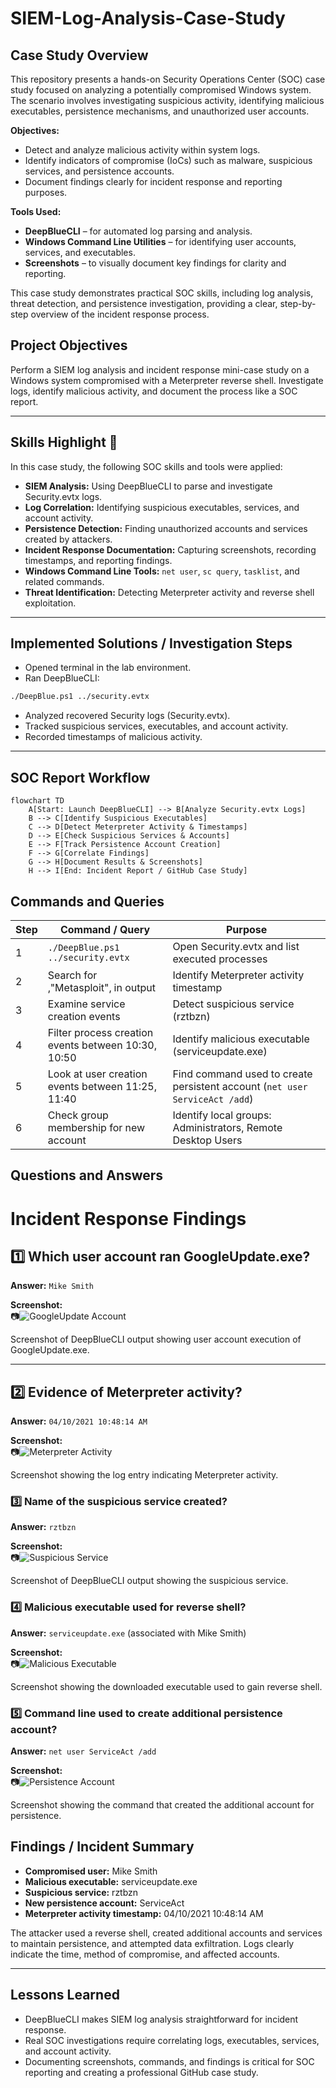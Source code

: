 # SIEM-Log-Analysis-Case-Study

## Case Study Overview

This repository presents a hands-on Security Operations Center (SOC) case study focused on analyzing a potentially compromised Windows system. The scenario involves investigating suspicious activity, identifying malicious executables, persistence mechanisms, and unauthorized user accounts.  

**Objectives:** 
- Detect and analyze malicious activity within system logs.  
- Identify indicators of compromise (IoCs) such as malware, suspicious services, and persistence accounts.  
- Document findings clearly for incident response and reporting purposes.  

**Tools Used:** 
- **DeepBlueCLI** – for automated log parsing and analysis.  
- **Windows Command Line Utilities** – for identifying user accounts, services, and executables.  
- **Screenshots** – to visually document key findings for clarity and reporting.  

This case study demonstrates practical SOC skills, including log analysis, threat detection, and persistence investigation, providing a clear, step-by-step overview of the incident response process.

## Project Objectives
Perform a SIEM log analysis and incident response mini-case study on a Windows system compromised with a Meterpreter reverse shell. Investigate logs, identify malicious activity, and document the process like a SOC report.

---
## Skills Highlight 🌸

In this case study, the following SOC skills and tools were applied:  
- **SIEM Analysis:** Using DeepBlueCLI to parse and investigate Security.evtx logs.  
- **Log Correlation:** Identifying suspicious executables, services, and account activity.  
- **Persistence Detection:** Finding unauthorized accounts and services created by attackers.  
- **Incident Response Documentation:** Capturing screenshots, recording timestamps, and reporting findings.  
- **Windows Command Line Tools:** `net user`, `sc query`, `tasklist`, and related commands.  
- **Threat Identification:** Detecting Meterpreter activity and reverse shell exploitation.
---
## Implemented Solutions / Investigation Steps
- Opened terminal in the lab environment.
- Ran DeepBlueCLI:
```bash
./DeepBlue.ps1 ../security.evtx
```
- Analyzed recovered Security logs (Security.evtx).
- Tracked suspicious services, executables, and account activity.
- Recorded timestamps of malicious activity.

---

## SOC Report Workflow
```mermaid
flowchart TD
    A[Start: Launch DeepBlueCLI] --> B[Analyze Security.evtx Logs]
    B --> C[Identify Suspicious Executables]
    C --> D[Detect Meterpreter Activity & Timestamps]
    D --> E[Check Suspicious Services & Accounts]
    E --> F[Track Persistence Account Creation]
    F --> G[Correlate Findings]
    G --> H[Document Results & Screenshots]
    H --> I[End: Incident Report / GitHub Case Study]
```
## Commands and Queries
| Step | Command / Query | Purpose |
|------|-----------------|---------|
| 1 | `./DeepBlue.ps1 ../security.evtx` | Open Security.evtx and list executed processes |
| 2 | Search for ‚"Metasploit"‚ in output | Identify Meterpreter activity timestamp |
| 3 | Examine service creation events | Detect suspicious service (rztbzn) |
| 4 | Filter process creation events between 10:30‚ 10:50 | Identify malicious executable (serviceupdate.exe) |
| 5 | Look at user creation events between 11:25‚ 11:40 | Find command used to create persistent account (`net user ServiceAct /add`) |
| 6 | Check group membership for new account | Identify local groups: Administrators, Remote Desktop Users |

## Questions and Answers

# Incident Response Findings

## 1️⃣ Which user account ran GoogleUpdate.exe?

**Answer:** `Mike Smith`

**Screenshot:**  
📷![GoogleUpdate Account](Image1_GoogleUpdate_User.png)

Screenshot of DeepBlueCLI output showing user account execution of GoogleUpdate.exe.

---

## 2️⃣ Evidence of Meterpreter activity?

**Answer:** `04/10/2021 10:48:14 AM`

**Screenshot:**  
📷![Meterpreter Activity](Image2_Meterpreter_Activity.png)

Screenshot showing the log entry indicating Meterpreter activity.

### 3️⃣ Name of the suspicious service created?

**Answer:** `rztbzn`

**Screenshot:**  
📷![Suspicious Service](Image3_Suspicious_Service.png)

Screenshot of DeepBlueCLI output showing the suspicious service.

### 4️⃣ Malicious executable used for reverse shell?

**Answer:** `serviceupdate.exe` (associated with Mike Smith)

**Screenshot:**  
📷![Malicious Executable](Image4_Malicious_Executable.png)

Screenshot showing the downloaded executable used to gain reverse shell.

### 5️⃣ Command line used to create additional persistence account?

**Answer:** `net user ServiceAct /add`

**Screenshot:**  
📷![Persistence Account](Image5_Persistence_Account.png)

Screenshot showing the command that created the additional account for persistence.

## Findings / Incident Summary
- **Compromised user:** Mike Smith
- **Malicious executable:** serviceupdate.exe
- **Suspicious service:** rztbzn
- **New persistence account:** ServiceAct
- **Meterpreter activity timestamp:** 04/10/2021 10:48:14 AM

The attacker used a reverse shell, created additional accounts and services to maintain persistence, and attempted data exfiltration. Logs clearly indicate the time, method of compromise, and affected accounts.

---

## Lessons Learned
- DeepBlueCLI makes SIEM log analysis straightforward for incident response.
- Real SOC investigations require correlating logs, executables, services, and account activity.
- Documenting screenshots, commands, and findings is critical for SOC reporting and creating a professional GitHub case study.
